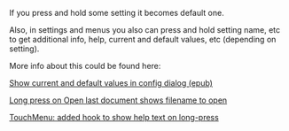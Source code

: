 If you press and hold some setting it becomes default one.

Also, in settings and menus you also can press and hold setting name, etc to get additional info, help, current and default values, etc (depending on setting).

More info about this could be found here: 

[Show current and default values in config dialog (epub)](https://github.com/koreader/koreader/pull/3952)

[Long press on Open last document shows filename to open](https://github.com/koreader/koreader/pull/3967)

[TouchMenu: added hook to show help text on long-press](https://github.com/koreader/koreader/pull/3980)